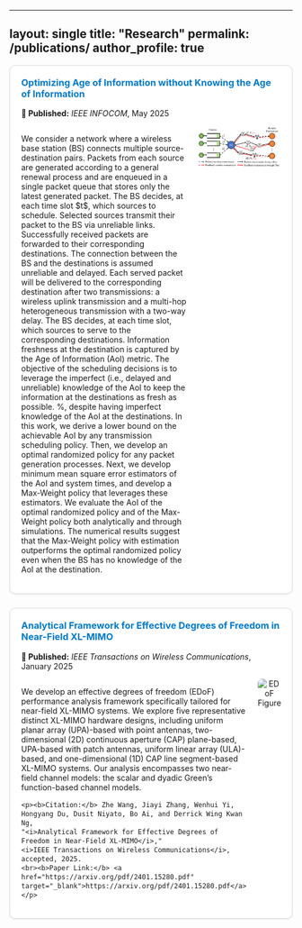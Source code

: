 
---
layout: single
title: "Research"
permalink: /publications/
author_profile: true
---

<!-- ===== Publication 1 ===== -->
<div style="border:1px solid #ddd; border-radius:10px; padding:20px; margin-bottom:25px; box-shadow:0 1px 3px rgba(0,0,0,0.1); background-color:white;">

<h3 style="margin-top:0;">
<a href="https://arxiv.org/pdf/2501.06688" target="_blank" style="color:#007ACC; text-decoration:none;">
Optimizing Age of Information without Knowing the Age of Information
</a>
</h3>

<p>
<b>📅 Published:</b> <i>IEEE INFOCOM</i>, May 2025
</p>

<div style="display:flex; align-items:flex-start; gap:20px;">
  <div style="flex:2;">
    <p>
    We consider a network where a wireless base station (BS) connects multiple source-destination pairs. Packets from each source are generated according to a general renewal process and are enqueued in a single packet queue that stores only the latest generated packet. The BS decides, at each time slot $t$, which sources to schedule. Selected sources transmit their packet to the BS via unreliable links. Successfully received packets are forwarded to their corresponding destinations. The connection between the BS and the destinations is assumed unreliable and delayed. Each served packet will be delivered to the corresponding destination after two transmissions: a wireless uplink transmission and a multi-hop heterogeneous transmission with a two-way delay. The BS decides, at each time slot, which sources to serve to the corresponding destinations. Information freshness at the destination is captured by the Age of Information (AoI) metric. The objective of the scheduling decisions is to leverage the imperfect (i.e., delayed and unreliable) knowledge of the AoI to keep the information at the destinations as fresh as possible. %, despite having imperfect knowledge of the AoI at the destinations. 
    In this work, we derive a lower bound on the achievable AoI by any transmission scheduling policy. Then, we develop an optimal randomized policy for any packet generation processes. Next, we develop minimum mean square error estimators of the AoI and system times, and develop a Max-Weight policy that leverages these estimators. We evaluate the AoI of the optimal randomized policy and of the Max-Weight policy both analytically and through simulations. The numerical results suggest that the Max-Weight policy with estimation outperforms the optimal randomized policy even when the BS has no knowledge of the AoI at the destination.
    </p>
  </div>

  <div style="flex:1; text-align:center;">
    <img src="/images/INFOCOM_2025.pdf" alt="Figure_INFOCOM 2025" style="max-width:100%; border-radius:8px;"/>
  </div>
</div>
</div>

<!-- ===== Publication 2 ===== -->
<div style="border:1px solid #ddd; border-radius:10px; padding:20px; margin-bottom:25px; box-shadow:0 1px 3px rgba(0,0,0,0.1); background-color:white;">

<h3 style="margin-top:0;">
<a href="https://arxiv.org/pdf/2401.15280.pdf" target="_blank" style="color:#007ACC; text-decoration:none;">
Analytical Framework for Effective Degrees of Freedom in Near-Field XL-MIMO
</a>
</h3>

<p>
<b>📅 Published:</b> <i>IEEE Transactions on Wireless Communications</i>, January 2025
</p>

<div style="display:flex; align-items:flex-start; gap:20px;">
  <div style="flex:2;">
    <p>
    We develop an effective degrees of freedom (EDoF) performance analysis framework specifically tailored for near-field XL-MIMO systems. We explore five representative distinct XL-MIMO hardware designs, including uniform planar array (UPA)-based with point antennas, two-dimensional (2D) continuous aperture (CAP) plane-based, UPA-based with patch antennas, uniform linear array (ULA)-based, and one-dimensional (1D) CAP line segment-based XL-MIMO systems. Our analysis encompasses two near-field channel models: the scalar and dyadic Green’s function-based channel models.
    </p>

    <p><b>Citation:</b> Zhe Wang, Jiayi Zhang, Wenhui Yi, Hongyang Du, Dusit Niyato, Bo Ai, and Derrick Wing Kwan Ng, 
    "<i>Analytical Framework for Effective Degrees of Freedom in Near-Field XL-MIMO</i>," 
    <i>IEEE Transactions on Wireless Communications</i>, accepted, 2025.  
    <br><b>Paper Link:</b> <a href="https://arxiv.org/pdf/2401.15280.pdf" target="_blank">https://arxiv.org/pdf/2401.15280.pdf</a>
    </p>
  </div>

  <div style="flex:1; text-align:center;">
    <img src="/images/edof_2025.png" alt="EDoF Figure" style="max-width:100%; border-radius:8px;"/>
  </div>
</div>
</div>
